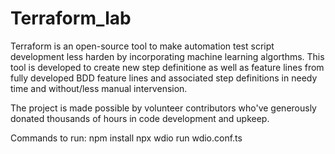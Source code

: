 # Terraform_lab
Terraform is an open-source tool to make automation test script development less harden by incorporating machine learning algorthms. This tool is developed to create new step definitione as well as feature lines from fully developed BDD feature lines and associated step definitions in needy time and without/less manual intervension.

The project is made possible by volunteer contributors who've generously donated thousands of hours in code development and upkeep.

Commands to run:
        npm install
        npx wdio run wdio.conf.ts
